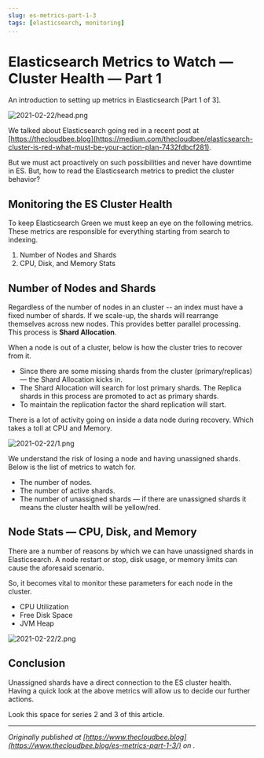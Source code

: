 ```yaml
---
slug: es-metrics-part-1-3
tags: [elasticsearch, monitoring]
...
```


# Elasticsearch Metrics to Watch — Cluster Health — Part 1

An introduction to setting up metrics in Elasticsearch [Part 1 of 3].

![2021-02-22/head.png](https://www.thecloudbee.blog/assets/images/2021-02-22/head.png)

We talked about Elasticsearch going red in a recent post at [https://thecloudbee.blog](https://medium.com/thecloudbee/elasticsearch-cluster-is-red-what-must-be-your-action-plan-7432fdbcf281).

But we must act proactively on such possibilities and never have downtime in ES. But, how to read the Elasticsearch metrics to predict the cluster behavior?

## **Monitoring the ES Cluster Health**

To keep Elasticsearch Green we must keep an eye on the following metrics. These metrics are responsible for everything starting from search to indexing.

1. Number of Nodes and Shards
2. CPU, Disk, and Memory Stats

## Number of Nodes and Shards

Regardless of the number of nodes in an cluster -- an index must have a fixed number of shards. If we scale-up, the shards will rearrange themselves across new nodes. This provides better parallel processing. This process is **Shard Allocation**.

When a node is out of a cluster, below is how the cluster tries to recover from it.

- Since there are some missing shards from the cluster (primary/replicas) — the Shard Allocation kicks in.
- The Shard Allocation will search for lost primary shards. The Replica shards in this process are promoted to act as primary shards.
- To maintain the replication factor the shard replication will start.

There is a lot of activity going on inside a data node during recovery. Which takes a toll at CPU and Memory.

![2021-02-22/1.png](https://www.thecloudbee.blog/assets/images/2021-02-22/1.png)

We understand the risk of losing a node and having unassigned shards. Below is the list of metrics to watch for.

- The number of nodes.
- The number of active shards.
- The number of unassigned shards — if there are unassigned shards it means the cluster health will be yellow/red.

## Node Stats — CPU, Disk, and Memory

There are a number of reasons by which we can have unassigned shards in Elasticsearch. A node restart or stop, disk usage, or memory limits can cause the aforesaid scenario.

So, it becomes vital to monitor these parameters for each node in the cluster. 

- CPU Utilization
- Free Disk Space
- JVM Heap

![2021-02-22/2.png](https://www.thecloudbee.blog/assets/images/2021-02-22/2.png)

## Conclusion

Unassigned shards have a direct connection to the ES cluster health. Having a quick look at the above metrics will allow us to decide our further actions.

Look this space for series 2 and 3 of this article.

---

*Originally published at [https://www.thecloudbee.blog](https://www.thecloudbee.blog/es-metrics-part-1-3/) on .*